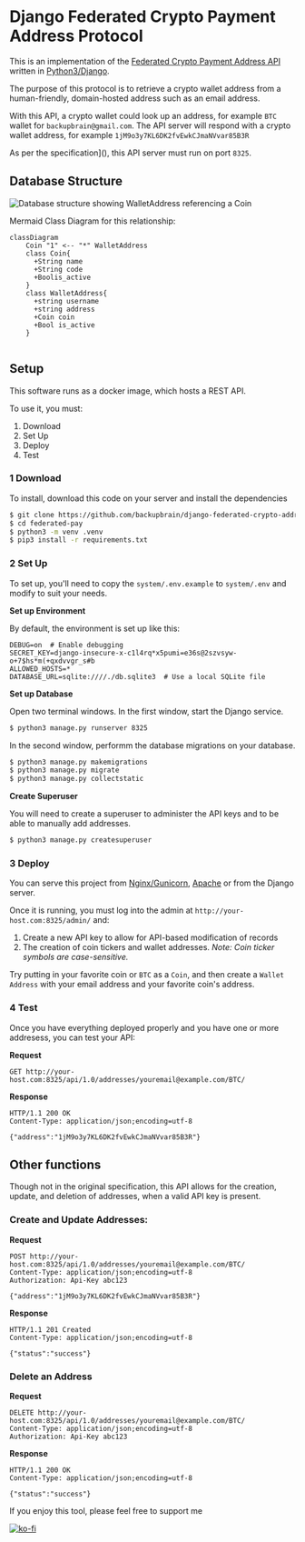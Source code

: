 # Django Federated Crypto Payment Address Protocol

This is an implementation of the [Federated Crypto Payment Address API](https://github.com/backupbrain/federated-crypto-address-api) written in [Python3/Django](https://djangoproject.com/).

The purpose of this protocol is to retrieve a crypto wallet address from a human-friendly, domain-hosted address such as an email address.

With this API, a crypto wallet could look up an address, for example `BTC` wallet for `backupbrain@gmail.com`. The API server will respond with a crypto wallet address, for example `1jM9o3y7KL6DK2fvEwkCJmaNVvar85B3R`

As per the specification](), this API server must run on port `8325`.

## Database Structure

![Database structure showing WalletAddress referencing a Coin](https://mermaid.ink/svg/eyJjb2RlIjoiY2xhc3NEaWFncmFtXG4gICAgQ29pbiBcIjFcIiA8LS0gXCIqXCIgV2FsbGV0QWRkcmVzc1xuICAgIGNsYXNzIENvaW57XG4gICAgICArU3RyaW5nIG5hbWVcbiAgICAgICtTdHJpbmcgY29kZVxuICAgICAgK0Jvb2xpc19hY3RpdmVcbiAgICB9XG4gICAgY2xhc3MgV2FsbGV0QWRkcmVzc3tcbiAgICAgICtzdHJpbmcgdXNlcm5hbWVcbiAgICAgICtzdHJpbmcgYWRkcmVzc1xuICAgICAgK0NvaW4gY29pblxuICAgICAgK0Jvb2wgaXNfYWN0aXZlXG4gICAgfVxuICAgICAgICAgICAgIiwibWVybWFpZCI6eyJ0aGVtZSI6ImRlZmF1bHQifSwidXBkYXRlRWRpdG9yIjpmYWxzZX0 "Database Structure")

Mermaid Class Diagram for this relationship:
```mermaid
classDiagram
    Coin "1" <-- "*" WalletAddress
    class Coin{
      +String name
      +String code
      +Boolis_active
    }
    class WalletAddress{
      +string username
      +string address
      +Coin coin
      +Bool is_active
    }
            
```

## Setup

This software runs as a docker image, which hosts a REST API.

To use it, you must:
1) Download
2) Set Up
3) Deploy
4) Test

### 1 Download

To install, download this code on your server and install the dependencies

```bash
$ git clone https://github.com/backupbrain/django-federated-crypto-address-api.git
$ cd federated-pay
$ python3 -m venv .venv
$ pip3 install -r requirements.txt
```

### 2 Set Up

To set up, you'll need to copy the `system/.env.example` to `system/.env` and modify to suit your needs.

**Set up Environment**

By default, the environment is set up like this:

```
DEBUG=on  # Enable debugging
SECRET_KEY=django-insecure-x-c1l4rq*x5pumi=e36s@2szvsyw-o+7$hs*m(+qxdvvgr_s#b
ALLOWED_HOSTS=*
DATABASE_URL=sqlite:////./db.sqlite3  # Use a local SQLite file
```

**Set up Database**

Open two terminal windows. In the first window, start the Django service.

```bash
$ python3 manage.py runserver 8325
```

In the second window, performm the database migrations on your database.

```bash
$ python3 manage.py makemigrations
$ python3 manage.py migrate
$ python3 manage.py collectstatic
```

**Create Superuser**

You will need to create a superuser to administer the API keys and to be able to manually add addresses.

```bash
$ python3 manage.py createsuperuser
```

### 3 Deploy

You can serve this project from [Nginx/Gunicorn](https://gunicorn.org/), [Apache](https://httpd.apache.org/) or from the Django server. 

Once it is running, you must log into the admin at `http://your-host.com:8325/admin/` and:
1) Create a new API key to allow for API-based modification of records
2) The creation of coin tickers and wallet addresses. *Note: Coin ticker symbols are case-sensitive.*

Try putting in your favorite coin or `BTC` as a `Coin`, and then create a `Wallet Address` with your email address and your favorite coin's address.

### 4 Test

Once you have everything deployed properly and you have one or more addresess, you can test your API:

**Request**

```
GET http://your-host.com:8325/api/1.0/addresses/youremail@example.com/BTC/
```

**Response**
```
HTTP/1.1 200 OK
Content-Type: application/json;encoding=utf-8

{"address":"1jM9o3y7KL6DK2fvEwkCJmaNVvar85B3R"}
```

## Other functions

Though not in the original specification, this API allows for the creation, update, and deletion of addresses, when a valid API key is present.

### Create and Update Addresses:

**Request**

```
POST http://your-host.com:8325/api/1.0/addresses/youremail@example.com/BTC/
Content-Type: application/json;encoding=utf-8
Authorization: Api-Key abc123

{"address":"1jM9o3y7KL6DK2fvEwkCJmaNVvar85B3R"}
```

**Response**
```
HTTP/1.1 201 Created
Content-Type: application/json;encoding=utf-8

{"status":"success"}
```

### Delete an Address


**Request**
```
DELETE http://your-host.com:8325/api/1.0/addresses/youremail@example.com/BTC/
Content-Type: application/json;encoding=utf-8
Authorization: Api-Key abc123
```

**Response**

```
HTTP/1.1 200 OK
Content-Type: application/json;encoding=utf-8

{"status":"success"}
```

If you enjoy this tool, please feel free to support me

[![ko-fi](https://ko-fi.com/img/githubbutton_sm.svg)](https://ko-fi.com/S6S53GD2U)
